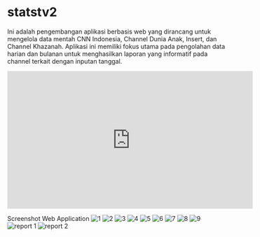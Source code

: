 # statstv2
Ini adalah pengembangan aplikasi berbasis web yang dirancang untuk mengelola data mentah CNN Indonesia, Channel Dunia Anak, Insert, dan Channel Khazanah. Aplikasi ini memiliki fokus utama pada pengolahan data harian dan bulanan untuk menghasilkan laporan yang informatif pada channel terkait dengan inputan tanggal.

<iframe width="560" height="315" src="https://www.youtube.com/embed/ZAzywxI6tKU?si=muCCi8KN1VJgMmOM" title="YouTube video player" frameborder="0" allow="accelerometer; autoplay; clipboard-write; encrypted-media; gyroscope; picture-in-picture; web-share" allowfullscreen></iframe>


Screenshot Web Application
![1](https://github.com/fmaulanaa/statstv2/assets/692088/a4daceaf-6950-4296-bedd-53bae6abff4c)
![2](https://github.com/fmaulanaa/statstv2/assets/692088/3a333c5b-a480-42bd-8bbb-8797ccf42be1)
![3](https://github.com/fmaulanaa/statstv2/assets/692088/60613e0c-80ea-4a80-a373-d042f4a71ef6)
![4](https://github.com/fmaulanaa/statstv2/assets/692088/d9b7b1a4-e16a-4022-b734-f02da1021584)
![5](https://github.com/fmaulanaa/statstv2/assets/692088/329e9677-d82d-49b8-abab-fab8973baff2)
![6](https://github.com/fmaulanaa/statstv2/assets/692088/54ca55bb-adc1-4e9a-9c49-8aa11359477d)
![7](https://github.com/fmaulanaa/statstv2/assets/692088/3799f666-01d6-41c3-80c9-b5551adc3d92)
![8](https://github.com/fmaulanaa/statstv2/assets/692088/d0f5a904-dc6a-4079-9bed-a75ebda2ef3c)
![9](https://github.com/fmaulanaa/statstv2/assets/692088/78ee13fd-659f-4ddc-ac12-6fe7d74a96ea)
![report 1](https://github.com/fmaulanaa/statstv2/assets/692088/96cefbc4-fde0-4610-bd51-f7e3e5cbf0b6)
![report 2](https://github.com/fmaulanaa/statstv2/assets/692088/8f1896c3-75d8-4a96-9529-911050dbd6a5)
